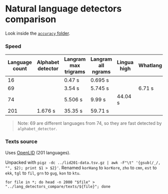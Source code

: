 # Natural language detectors comparison

Look inside the [`accuracy` folder](https://github.com/RoDmitry/lang_detectors_compare/tree/main/accuracy).

### Speed

| Language count | Alphabet detector | Langram max trigrams  | Langram all ngrams | Lingua high | Whatlang | Whichlang |
| --- | ------- | -------- | -------- | ------- | ------ | ------- |
|  16 |         |  0.47 s  |  0.695 s |         |        | 0.023 s |
|  69 |         |  3.54 s  |  5.745 s |         | 6.71 s |
|  74 |         |  5.506 s |  9.99 s  | 44.04 s |
| 201 | 1.676 s | 35.35 s  | 59.71 s  |

> Note: 69 are different languages from 74, so they are fast detected by `alphabet_detector`.

### Texts source

Uses [OpenLID](https://github.com/laurieburchell/open-lid-dataset) (201 languages).

Unpacked with `pigz -dc ../lid201-data.tsv.gz | awk -F"\t" '{gsub(/_/, "", $2); print $1 > $2}'`.
Renamed `korHang` to `korKore`, `zho` to `cmn`, `est` to `ekk`, `tgl` to `fil`, `grn` to `gug`, `kon` to `ktu`.

`for file in *; do head -n 2000 "$file" > "../lang_detectors_compare/texts/${file}"; done`
